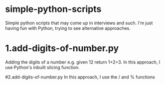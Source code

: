 # simple-python-scripts
Simple python scripts that may come up in interviews and such. I'm just having fun with Python, trying to see alternative approaches.

# 1.add-digits-of-number.py
Adding the digits of a number e.g. given 12 return 1+2=3. In this approach, I use Python's inbuilt slicing function.

#2.add-digits-of-number.py
In this approach, I use the / and % functions
